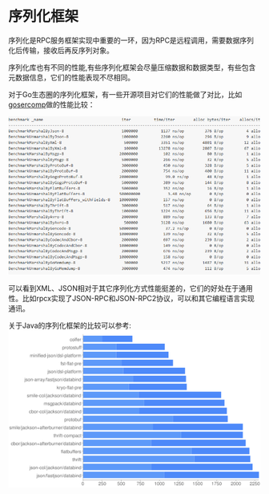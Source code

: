 # 序列化框架

序列化是RPC服务框架实现中重要的一环，因为RPC是远程调用，需要数据序列化后传输，接收后再反序列对象。

序列化库也有不同的性能,有些序列化框架会尽量压缩数据和数据类型，有些包含元数据信息，它们的性能表现不尽相同。

对于Go生态圈的序列化框架，有一些开源项目对它们的性能做了对比，比如 [gosercomp](https://github.com/smallnest/gosercomp)做的性能比较：

![](ch8-gosercomp.png)

可以看到XML、JSON相对于其它序列化方式性能挺差的，它们的好处在于通用性。比如rpcx实现了JSON-RPC和JSON-RPC2协议，可以和其它编程语言实现通讯。

关于Java的序列化框架的比较可以参考[]():
![](ch8-jvm-serializers.png)
